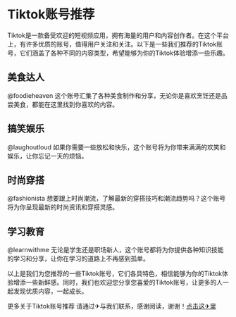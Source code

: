 # Tiktok账号推荐

Tiktok是一款备受欢迎的短视频应用，拥有海量的用户和内容创作者。在这个平台上，有许多优质的账号，值得用户关注和关注。以下是一些我们推荐的Tiktok账号，它们涵盖了各种不同的内容类型，希望能够为你的Tiktok体验增添一些乐趣。

## 美食达人
@foodieheaven
这个账号汇集了各种美食制作和分享，无论你是喜欢烹饪还是品尝美食，都能在这里找到你喜欢的内容。

## 搞笑娱乐
@laughoutloud
如果你需要一些放松和快乐，这个账号将为你带来满满的欢笑和娱乐，让你忘记一天的烦恼。

## 时尚穿搭
@fashionista
想要跟上时尚潮流，了解最新的穿搭技巧和潮流趋势吗？这个账号将为你呈现最新的时尚资讯和穿搭灵感。

## 学习教育
@learnwithme
无论是学生还是职场新人，这个账号都将为你提供各种知识技能的学习和分享，让你在学习的道路上不再感到孤单。

以上是我们为您推荐的一些Tiktok账号，它们各具特色，相信能够为你的Tiktok体验增添一些新鲜感。同时，我们也欢迎您分享您喜爱的Tiktok账号，让更多的人一起发现优质内容，一起成长。

更多关于Tiktok账号推荐 请通过✈与我们联系，感谢阅读，谢谢！[点击这✈里](https://t.me/lm999bot)